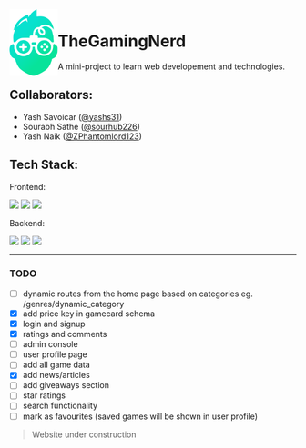 <img src="public/assets/logo/logo-gradient.svg" alt="site logo" width=85 align=left>

# TheGamingNerd

A mini-project to learn web developement and technologies.

## Collaborators:

- Yash Savoicar ([@yashs31](https://github.com/yashs31))
- Sourabh Sathe ([@sourhub226](https://github.com/sourhub226))
- Yash Naik ([@ZPhantomlord123](https://github.com/ZPhantomlord123))

## Tech Stack:

Frontend:

![](https://img.shields.io/badge/HTML5-E34F26?style=for-the-badge&logo=html5&logoColor=white)
![](https://img.shields.io/badge/CSS3-1572B6?style=for-the-badge&logo=css3&logoColor=white)
![](https://img.shields.io/badge/JavaScript-F7DF1E?style=for-the-badge&logo=javascript&logoColor=black)

Backend:

![](https://img.shields.io/badge/Node.js-43853D?style=for-the-badge&logo=node.js&logoColor=white)
![](https://img.shields.io/badge/Express.js-404D59?style=for-the-badge)
![](https://img.shields.io/badge/MongoDB-4EA94B?style=for-the-badge&logo=mongodb&logoColor=white)

---

### TODO

- [ ] dynamic routes from the home page based on categories eg. /genres/dynamic_category
- [x] add price key in gamecard schema
- [x] login and signup
- [x] ratings and comments
- [ ] admin console
- [ ] user profile page
- [ ] add all game data
- [x] add news/articles
- [ ] add giveaways section
- [ ] star ratings
- [ ] search functionality
- [ ] mark as favourites (saved games will be shown in user profile)

> Website under construction
